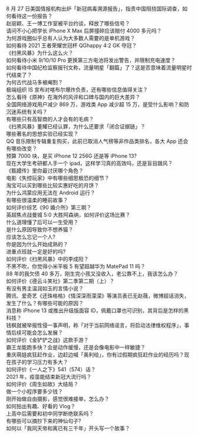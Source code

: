 8 月 27 日美国情报机构出炉「新冠病毒溯源报告」，指责中国阻挠国际调查，如何看待这一份报告？  
赵丽颖、王一博工作室被平台约谈，释放了哪些信号？  
请问不小心把学长 iPhone X Max 后屏撞碎应该赔付 4000 多元吗？  
为何游戏圈似乎总有人认为大多数人需要的是单机游戏？  
如何看待 2021 王者荣耀世冠杯 QGhappy 4:2 GK 夺冠？  
《扫黑风暴》为什么这么火？  
如何看待小米 9/10/10 Pro 更换第三方电池将发出警告，并限制充电速度？  
如何看待中国纪检监察报刊文称，流量明星「翻篇」了？这是否意味着流量明星时代结束了？  
为何古代战马多被阉割？  
极端组织 IS 宣布对喀布尔爆炸负责，还有哪些信息值得关注？  
怎么看待《原神》在海外的风评和口碑与国内的巨大差异？  
全国网络游戏用户减少 869 万，游戏类 App 减少超 15 万，是受什么影响？和防沉迷系统有关吗？  
有哪些只有高智商的人才会有的毛病？  
《扫黑风暴》董耀已经认罪，为什么还要求「闭合证据链」？  
哪些著名的思想实验已经实现？  
QQ 音乐限制专辑重复购买，此前已取消人气榜等非作品类排名，各大 App 还会有哪些改变？  
预算 7000 块，是买 iPhone 12  256G 还是等 iPhone 13?  
现在大学生考研都人手一个 ipad，这样学习真的高效吗，还是盲目跟风？  
《甄嬛传》里你最讨厌哪个角色？  
电影《失控玩家》中有哪些细思极恐的细节？  
淘宝可以买到哪些比较实惠好吃的月饼？  
为什么鸿蒙应用无法在 Android 运行？  
有哪些很温柔的睡前故事？  
如何评价综艺《90 婚介所》第三期？  
英超焦点战曼城 5:0 大胜阿森纳，如何评价这场比赛？  
什么道理懂了后可以一生受用？  
是什么原因导致你不想养猫？  
应该怎么忘记一个人?  
你是因为什么开始成熟的？  
进重点班就一定是好的吗?  
如何评价《扫黑风暴》中的李成阳？  
不黑不吹，你觉得小米平板 5 有望超越华为 MatePad 11 吗？  
88 年的我欠债 40 多万，刚生完小孩又没收入，老公靠不上，我该怎么办？  
如何评价《德云斗笑社》第二季第二期（上）？  
有没有男主温润如玉的言情小说？  
腾讯、爱奇艺《还珠格格》《情深深雨濛濛》等演员表已无赵薇，微博超话消失，发生了什么？有哪些可能的原因？  
消息称 iPhone 13 或推出升级版面容 ID，佩戴口罩也可识别，其背后是怎样的黑科技？  
钱枫就被举报性侵一事声明，称「对于当前网络谣言，将启动法律维权程序」，事情后续可能会怎么发展？  
如何评价《金铲铲之战》这款手游？  
霸王龙能跑多快？会是动作缓慢，还是会像电影中一样敏捷？  
重庆萌娃疯狂赶作业，边赶边喊「奥利给」，你有过假期疯狂赶作业的经历吗？现在孩子的学习压力有多大？  
如何评价《一人之下》541（574）话？  
2021 年，疫苗能结束新冠大流行吗？  
如何评价《周生如故》大结局？  
做一个小程序要多少钱？  
刚开始做自由摄影，感觉很难接单，怎么办？  
如何拍出有趣、好看的 Vlog？  
上高中后需要和初中同学断绝联系吗？  
有哪些可以摘抄下来的神仙句子?  
如何以「我同天帝和离已有三千年」开头写一个故事？  
